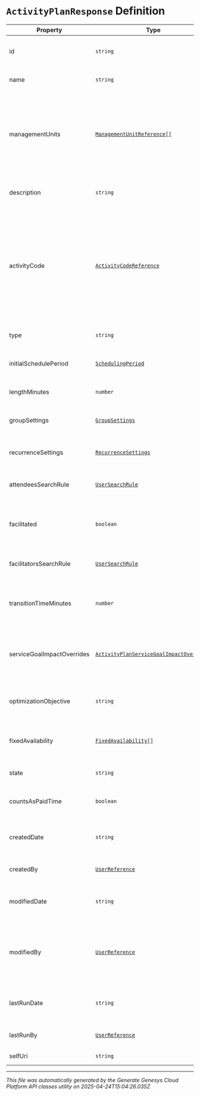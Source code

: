# `ActivityPlanResponse` Definition

| Property | Type | Required | Description |
|----------|------|----------|-------------|
| id | `string` | No | The globally unique identifier for the object. |
| name | `string` | Yes | The name of the activity plan |
| managementUnits | [`ManagementUnitReference[]`](managementunitreference-definition.md) | No | The management units to which this activity plan applies. Empty list or null means this activity plan applies to the entire business unit |
| description | `string` | Yes | The description of this activity plan |
| activityCode | [`ActivityCodeReference`](activitycodereference-definition.md) | Yes | The activity code associated with this activity plan. It is recommended to load and cache the entire list of activity codes rather than look up individual codes |
| type | `string` | Yes | The type of the activity plan |
| initialSchedulePeriod | [`SchedulingPeriod`](schedulingperiod-definition.md) | Yes | The initial schedule period of the activity plan |
| lengthMinutes | `number` | Yes | The length of the activity in minutes |
| groupSettings | [`GroupSettings`](groupsettings-definition.md) | No | Group settings for this activity plan |
| recurrenceSettings | [`RecurrenceSettings`](recurrencesettings-definition.md) | No | Recurrence settings for this activity plan |
| attendeesSearchRule | [`UserSearchRule`](usersearchrule-definition.md) | No | Attendee search rule for this activity plan |
| facilitated | `boolean` | Yes | Whether the sessions created by this activity plan should be facilitated |
| facilitatorsSearchRule | [`UserSearchRule`](usersearchrule-definition.md) | No | Facilitator search rule for this activity plan |
| transitionTimeMinutes | `number` | Yes | Transition time in minutes between facilitated sessions |
| serviceGoalImpactOverrides | [`ActivityPlanServiceGoalImpactOverrides`](activityplanservicegoalimpactoverrides-definition.md) | No | Allowable service goal impact override settings for this activity plan |
| optimizationObjective | `string` | Yes | The optimization objective of this activity plan |
| fixedAvailability | [`FixedAvailability[]`](fixedavailability-definition.md) | No | Fixed availability configuration for this activity plan |
| state | `string` | Yes | The state of this activity plan |
| countsAsPaidTime | `boolean` | Yes | Whether the activity should count as paid time |
| createdDate | `string` | Yes | The date the activity plan was created, in ISO-8601 format |
| createdBy | [`UserReference`](userreference-definition.md) | Yes | The user who created this activity plan |
| modifiedDate | `string` | Yes | The date the activity plan was modified, in ISO-8601 format |
| modifiedBy | [`UserReference`](userreference-definition.md) | Yes | The last user to modify this activity plan. The id may be 'System' if it was an automated process |
| lastRunDate | `string` | No | The date the activity plan was last run, in ISO-8601 format |
| lastRunBy | [`UserReference`](userreference-definition.md) | No | The last user to run this activity plan |
| selfUri | `string` | No | The URI for this object |

---

*This file was automatically generated by the Generate Genesys Cloud Platform API classes utility on 2025-04-24T15:04:26.035Z*